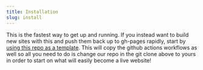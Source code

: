 ```yaml
---
title: Installation
slug: install
---
```

<code-sample copy-clipboard-button>
<template>
  git clone https://github.com/elmsln/hax11ty.git
  cd hax11ty
  yarn install
  yarn start
</template>
</code-sample>
<p>This is the fastest way to get up and running. If you instead want to build new sites with this and push them back up to gh-pages rapidly, start by <a href="https://github.com/elmsln/hax11ty/generate">using this repo as a template</a>. This will copy the github actions workflows as well so all you need to do is change our repo in the git clone above to yours in order to start on what will easily become a live website!</p>
